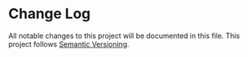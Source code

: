 # Change Log
All notable changes to this project will be documented in this file.
This project follows [Semantic Versioning](http://semver.org/).

